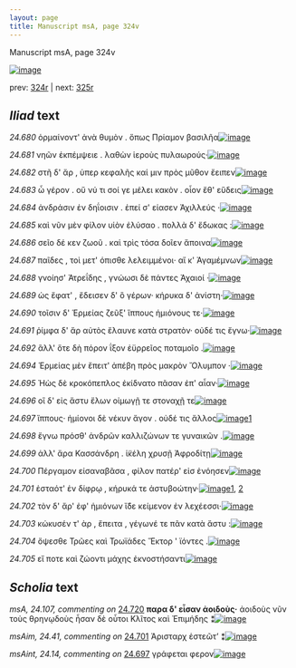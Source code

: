 ```yaml
---
layout: page
title: Manuscript msA, page 324v
---
```


Manuscript msA, page 324v

[![image](http://www.homermultitext.org/iipsrv?OBJ=IIP,1.0&FIF=/project/homer/pyramidal/deepzoom/hmt/vaimg/2017a/VA324VN_0826.tif&WID=100&CVT=JPEG)](http://www.homermultitext.org/ict2/?urn=urn:cite2:hmt:vaimg.2017a:VA324VN_0826)

prev:  [324r](../324r) | next:  [325r](../325r)

## *Iliad* text

*24.680* <a id="24.680"/> ὁρμαίνοντ' ἀνὰ θυμὸν . ὅπως Πρίαμον βασιλῆα[![image](http://www.homermultitext.org/iipsrv?OBJ=IIP,1.0&FIF=/project/homer/pyramidal/deepzoom/hmt/vaimg/2017a/VA324VN_0826.tif&RGN=0.483,0.22,0.415,0.027&WID=1000&CVT=JPEG)](http://www.homermultitext.org/ict2/?urn=urn:cite2:hmt:vaimg.2017a:VA324VN_0826@0.483,0.22,0.415,0.027)

*24.681* <a id="24.681"/> νηῶν ἐκπέμψειε . λαθὼν ἱεροὺς πυλαωρούς·[![image](http://www.homermultitext.org/iipsrv?OBJ=IIP,1.0&FIF=/project/homer/pyramidal/deepzoom/hmt/vaimg/2017a/VA324VN_0826.tif&RGN=0.483,0.2387,0.398,0.027&WID=1000&CVT=JPEG)](http://www.homermultitext.org/ict2/?urn=urn:cite2:hmt:vaimg.2017a:VA324VN_0826@0.483,0.2387,0.398,0.027)

*24.682* <a id="24.682"/> στῆ δ' ἄρ , ὑπερ κεφαλῆς καί μιν πρὸς μῦθον ἔειπεν[![image](http://www.homermultitext.org/iipsrv?OBJ=IIP,1.0&FIF=/project/homer/pyramidal/deepzoom/hmt/vaimg/2017a/VA324VN_0826.tif&RGN=0.482,0.2568,0.424,0.0293&WID=1000&CVT=JPEG)](http://www.homermultitext.org/ict2/?urn=urn:cite2:hmt:vaimg.2017a:VA324VN_0826@0.482,0.2568,0.424,0.0293)

*24.683* <a id="24.683"/> ὦ γέρον . οὔ νύ τι σοί γε μέλει κακὸν . οἷον ἔθ' εὕδεις[![image](http://www.homermultitext.org/iipsrv?OBJ=IIP,1.0&FIF=/project/homer/pyramidal/deepzoom/hmt/vaimg/2017a/VA324VN_0826.tif&RGN=0.466,0.2748,0.433,0.0315&WID=1000&CVT=JPEG)](http://www.homermultitext.org/ict2/?urn=urn:cite2:hmt:vaimg.2017a:VA324VN_0826@0.466,0.2748,0.433,0.0315)

*24.684* <a id="24.684"/> ἀνδράσιν ἐν δηΐοισιν . ἐπεί σ' είασεν Ἀχιλλεύς ·[![image](http://www.homermultitext.org/iipsrv?OBJ=IIP,1.0&FIF=/project/homer/pyramidal/deepzoom/hmt/vaimg/2017a/VA324VN_0826.tif&RGN=0.485,0.2973,0.407,0.0263&WID=1000&CVT=JPEG)](http://www.homermultitext.org/ict2/?urn=urn:cite2:hmt:vaimg.2017a:VA324VN_0826@0.485,0.2973,0.407,0.0263)

*24.685* <a id="24.685"/> καὶ νῦν μὲν φίλον υἱὸν ἐλύσαο . πολλὰ δ' ἔδωκας :[![image](http://www.homermultitext.org/iipsrv?OBJ=IIP,1.0&FIF=/project/homer/pyramidal/deepzoom/hmt/vaimg/2017a/VA324VN_0826.tif&RGN=0.485,0.3168,0.411,0.0263&WID=1000&CVT=JPEG)](http://www.homermultitext.org/ict2/?urn=urn:cite2:hmt:vaimg.2017a:VA324VN_0826@0.485,0.3168,0.411,0.0263)

*24.686* <a id="24.686"/> σεῖο δέ κεν ζωοῦ . καὶ τρὶς τόσα δοῖεν ἄποινα[![image](http://www.homermultitext.org/iipsrv?OBJ=IIP,1.0&FIF=/project/homer/pyramidal/deepzoom/hmt/vaimg/2017a/VA324VN_0826.tif&RGN=0.482,0.3318,0.411,0.0278&WID=1000&CVT=JPEG)](http://www.homermultitext.org/ict2/?urn=urn:cite2:hmt:vaimg.2017a:VA324VN_0826@0.482,0.3318,0.411,0.0278)

*24.687* <a id="24.687"/> παῖδες , τοὶ μετ' όπισθε λελειμμένοι· αἴ κ' Ἀγαμέμνων[![image](http://www.homermultitext.org/iipsrv?OBJ=IIP,1.0&FIF=/project/homer/pyramidal/deepzoom/hmt/vaimg/2017a/VA324VN_0826.tif&RGN=0.482,0.3544,0.417,0.024&WID=1000&CVT=JPEG)](http://www.homermultitext.org/ict2/?urn=urn:cite2:hmt:vaimg.2017a:VA324VN_0826@0.482,0.3544,0.417,0.024)

*24.688* <a id="24.688"/> γνοίησ' Ἀτρεΐδης , γνώωσι δὲ πάντες Ἀχαιοί ·[![image](http://www.homermultitext.org/iipsrv?OBJ=IIP,1.0&FIF=/project/homer/pyramidal/deepzoom/hmt/vaimg/2017a/VA324VN_0826.tif&RGN=0.48,0.3716,0.366,0.027&WID=1000&CVT=JPEG)](http://www.homermultitext.org/ict2/?urn=urn:cite2:hmt:vaimg.2017a:VA324VN_0826@0.48,0.3716,0.366,0.027)

*24.689* <a id="24.689"/> ὡς ἔφατ' , ἔδεισεν δ' ὃ γέρων· κήρυκα δ' ἀνίστη·[![image](http://www.homermultitext.org/iipsrv?OBJ=IIP,1.0&FIF=/project/homer/pyramidal/deepzoom/hmt/vaimg/2017a/VA324VN_0826.tif&RGN=0.462,0.3889,0.412,0.027&WID=1000&CVT=JPEG)](http://www.homermultitext.org/ict2/?urn=urn:cite2:hmt:vaimg.2017a:VA324VN_0826@0.462,0.3889,0.412,0.027)

*24.690* <a id="24.690"/> τοῖσιν δ' Ἑρμείας ζεῦξ' ἵππους ἡμιόνους τε·[![image](http://www.homermultitext.org/iipsrv?OBJ=IIP,1.0&FIF=/project/homer/pyramidal/deepzoom/hmt/vaimg/2017a/VA324VN_0826.tif&RGN=0.476,0.4092,0.371,0.0248&WID=1000&CVT=JPEG)](http://www.homermultitext.org/ict2/?urn=urn:cite2:hmt:vaimg.2017a:VA324VN_0826@0.476,0.4092,0.371,0.0248)

*24.691* <a id="24.691"/> ῥίμφα δ' ἄρ αὐτὸς ἔλαυνε κατὰ στρατὸν· οὐδέ τις ἔγνω·[![image](http://www.homermultitext.org/iipsrv?OBJ=IIP,1.0&FIF=/project/homer/pyramidal/deepzoom/hmt/vaimg/2017a/VA324VN_0826.tif&RGN=0.475,0.4294,0.436,0.0248&WID=1000&CVT=JPEG)](http://www.homermultitext.org/ict2/?urn=urn:cite2:hmt:vaimg.2017a:VA324VN_0826@0.475,0.4294,0.436,0.0248)

*24.692* <a id="24.692"/> ἂλλ' ὅτε δὴ πόρον ΐξον ἐϋρρεῖος ποταμοῖο .[![image](http://www.homermultitext.org/iipsrv?OBJ=IIP,1.0&FIF=/project/homer/pyramidal/deepzoom/hmt/vaimg/2017a/VA324VN_0826.tif&RGN=0.481,0.467,0.416,0.0248&WID=1000&CVT=JPEG)](http://www.homermultitext.org/ict2/?urn=urn:cite2:hmt:vaimg.2017a:VA324VN_0826@0.481,0.467,0.416,0.0248)

*24.694* <a id="24.694"/> Ἑρμείας μὲν ἔπειτ' ἀπέβη πρὸς μακρὸν Ὄλυμπον ·[![image](http://www.homermultitext.org/iipsrv?OBJ=IIP,1.0&FIF=/project/homer/pyramidal/deepzoom/hmt/vaimg/2017a/VA324VN_0826.tif&RGN=0.476,0.5,0.416,0.0278&WID=1000&CVT=JPEG)](http://www.homermultitext.org/ict2/?urn=urn:cite2:hmt:vaimg.2017a:VA324VN_0826@0.476,0.5,0.416,0.0278)

*24.695* <a id="24.695"/> Ἠὼς δὲ κροκόπεπλος ἐκίδνατο πᾶσαν ἐπ' αἶαν·[![image](http://www.homermultitext.org/iipsrv?OBJ=IIP,1.0&FIF=/project/homer/pyramidal/deepzoom/hmt/vaimg/2017a/VA324VN_0826.tif&RGN=0.476,0.518,0.416,0.0278&WID=1000&CVT=JPEG)](http://www.homermultitext.org/ict2/?urn=urn:cite2:hmt:vaimg.2017a:VA324VN_0826@0.476,0.518,0.416,0.0278)

*24.696* <a id="24.696"/> οἳ δ' εἰς ἄστυ ἔλων οἰμωγῇ τε στοναχῇ τε[![image](http://www.homermultitext.org/iipsrv?OBJ=IIP,1.0&FIF=/project/homer/pyramidal/deepzoom/hmt/vaimg/2017a/VA324VN_0826.tif&RGN=0.475,0.539,0.416,0.0278&WID=1000&CVT=JPEG)](http://www.homermultitext.org/ict2/?urn=urn:cite2:hmt:vaimg.2017a:VA324VN_0826@0.475,0.539,0.416,0.0278)

*24.697* <a id="24.697"/> ἵππους· ἡμίονοι δὲ νέκυν ἄγον . οὐδέ τις ἄλλος[![image](http://www.homermultitext.org/iipsrv?OBJ=IIP,1.0&FIF=/project/homer/pyramidal/deepzoom/hmt/vaimg/2017a/VA324VN_0826.tif&RGN=0.486,0.5233,0.373,0.0263&WID=1000&CVT=JPEG)](http://www.homermultitext.org/ict2/?urn=urn:cite2:hmt:vaimg.2017a:VA324VN_0826@0.486,0.5233,0.373,0.0263)[1](#msAint_24.14)

*24.698* <a id="24.698"/> ἔγνω πρόσθ' ἀνδρῶν καλλιζώνων τε γυναικῶν .[![image](http://www.homermultitext.org/iipsrv?OBJ=IIP,1.0&FIF=/project/homer/pyramidal/deepzoom/hmt/vaimg/2017a/VA324VN_0826.tif&RGN=0.476,0.539,0.408,0.027&WID=1000&CVT=JPEG)](http://www.homermultitext.org/ict2/?urn=urn:cite2:hmt:vaimg.2017a:VA324VN_0826@0.476,0.539,0.408,0.027)

*24.699* <a id="24.699"/> ἀλλ' ἄρα Κασσάνδρη . ἱ̈κέλη χρυσῇ Ἀφροδίτῃ[![image](http://www.homermultitext.org/iipsrv?OBJ=IIP,1.0&FIF=/project/homer/pyramidal/deepzoom/hmt/vaimg/2017a/VA324VN_0826.tif&RGN=0.476,0.5593,0.412,0.027&WID=1000&CVT=JPEG)](http://www.homermultitext.org/ict2/?urn=urn:cite2:hmt:vaimg.2017a:VA324VN_0826@0.476,0.5593,0.412,0.027)

*24.700* <a id="24.700"/> Πέργαμον εἰσαναβᾶσα , φίλον πατέρ' εἰσ ἐνόησεν[![image](http://www.homermultitext.org/iipsrv?OBJ=IIP,1.0&FIF=/project/homer/pyramidal/deepzoom/hmt/vaimg/2017a/VA324VN_0826.tif&RGN=0.473,0.5781,0.421,0.0248&WID=1000&CVT=JPEG)](http://www.homermultitext.org/ict2/?urn=urn:cite2:hmt:vaimg.2017a:VA324VN_0826@0.473,0.5781,0.421,0.0248)

*24.701* <a id="24.701"/> ἑσταότ' ἐν δίφρῳ , κήρυκά τε ἀστυβοώτην·[![image](http://www.homermultitext.org/iipsrv?OBJ=IIP,1.0&FIF=/project/homer/pyramidal/deepzoom/hmt/vaimg/2017a/VA324VN_0826.tif&RGN=0.475,0.5968,0.383,0.0225&WID=1000&CVT=JPEG)](http://www.homermultitext.org/ict2/?urn=urn:cite2:hmt:vaimg.2017a:VA324VN_0826@0.475,0.5968,0.383,0.0225)[1](#msAim_24.41), [2](#msA_24.101b)

*24.702* <a id="24.702"/> τὸν δ' ἄρ' ἐφ' ἡμιόνων ἴ̈δε κείμενον ἐν λεχέεσσι·[![image](http://www.homermultitext.org/iipsrv?OBJ=IIP,1.0&FIF=/project/homer/pyramidal/deepzoom/hmt/vaimg/2017a/VA324VN_0826.tif&RGN=0.476,0.6156,0.405,0.0225&WID=1000&CVT=JPEG)](http://www.homermultitext.org/ict2/?urn=urn:cite2:hmt:vaimg.2017a:VA324VN_0826@0.476,0.6156,0.405,0.0225)

*24.703* <a id="24.703"/> κώκυσέν τ' ὰρ , ἔπειτα , γέγωνέ τε πᾶν κατὰ ἄστυ :[![image](http://www.homermultitext.org/iipsrv?OBJ=IIP,1.0&FIF=/project/homer/pyramidal/deepzoom/hmt/vaimg/2017a/VA324VN_0826.tif&RGN=0.478,0.6344,0.41,0.0225&WID=1000&CVT=JPEG)](http://www.homermultitext.org/ict2/?urn=urn:cite2:hmt:vaimg.2017a:VA324VN_0826@0.478,0.6344,0.41,0.0225)

*24.704* <a id="24.704"/> ὄψεσθε Τρῶες καὶ Τρωϊάδες Ἕκτορ ' ϊόντες .[![image](http://www.homermultitext.org/iipsrv?OBJ=IIP,1.0&FIF=/project/homer/pyramidal/deepzoom/hmt/vaimg/2017a/VA324VN_0826.tif&RGN=0.452,0.6509,0.404,0.027&WID=1000&CVT=JPEG)](http://www.homermultitext.org/ict2/?urn=urn:cite2:hmt:vaimg.2017a:VA324VN_0826@0.452,0.6509,0.404,0.027)

*24.705* <a id="24.705"/> εἴ ποτε καὶ ζώοντι μάχης ἐκνοστήσαντι[![image](http://www.homermultitext.org/iipsrv?OBJ=IIP,1.0&FIF=/project/homer/pyramidal/deepzoom/hmt/vaimg/2017a/VA324VN_0826.tif&RGN=0.467,0.6704,0.404,0.027&WID=1000&CVT=JPEG)](http://www.homermultitext.org/ict2/?urn=urn:cite2:hmt:vaimg.2017a:VA324VN_0826@0.467,0.6704,0.404,0.027)

## *Scholia* text

*msA, 24.107, commenting on* [24.720](#24.720)  <a id="msA_24.107"/> **παρα δ' εἶσαν ἀοιδοὺς·** ἀοιδοὺς νῦν τοὺς θρηνῳδοὺς ἦσαν δὲ οὗτοι Κλῖτος καὶ Ἐπιμήδης ⁑[![image](http://www.homermultitext.org/iipsrv?OBJ=IIP,1.0&FIF=/project/homer/pyramidal/deepzoom/hmt/vaimg/2017a/VA324VN_0826.tif&RGN=0.2211,0.5871,0.2003,0.03112&WID=1000&CVT=JPEG)](http://www.homermultitext.org/ict2/?urn=urn:cite2:hmt:vaimg.2017a:VA324VN_0826@0.2211,0.5871,0.2003,0.03112)

*msAim, 24.41, commenting on* [24.701](#24.701)  <a id="msAim_24.41"/> Ἀρισταρχ ἑστεῶτ’ ⁑[![image](http://www.homermultitext.org/iipsrv?OBJ=IIP,1.0&FIF=/project/homer/pyramidal/deepzoom/hmt/vaimg/2017a/VA324VN_0826.tif&RGN=0.432,0.5976,0.045,0.0323&WID=1000&CVT=JPEG)](http://www.homermultitext.org/ict2/?urn=urn:cite2:hmt:vaimg.2017a:VA324VN_0826@0.432,0.5976,0.045,0.0323)

*msAint, 24.14, commenting on* [24.697](#24.697)  <a id="msAint_24.14"/> γράφεται φερον[![image](http://www.homermultitext.org/iipsrv?OBJ=IIP,1.0&FIF=/project/homer/pyramidal/deepzoom/hmt/vaimg/2017a/VA324VN_0826.tif&RGN=0.87,0.5135,0.05,0.042&WID=1000&CVT=JPEG)](http://www.homermultitext.org/ict2/?urn=urn:cite2:hmt:vaimg.2017a:VA324VN_0826@0.87,0.5135,0.05,0.042)